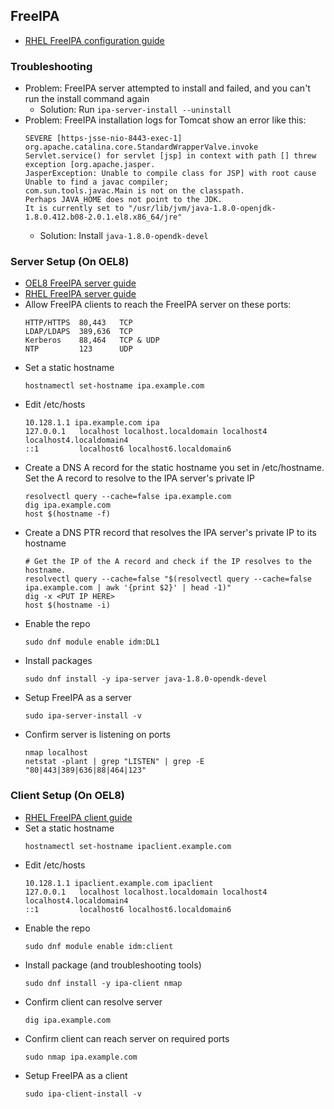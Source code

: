 ## FreeIPA

- [RHEL FreeIPA configuration guide](https://access.redhat.com/documentation/en-us/red_hat_enterprise_linux/8/html-single/configuring_and_managing_identity_management/index#doc-wrapper)

### Troubleshooting

- Problem: FreeIPA server attempted to install and failed, and you can't run the install command again
  - Solution: Run `ipa-server-install --uninstall`
- Problem: FreeIPA installation logs for Tomcat show an error like this:
  ```
  SEVERE [https-jsse-nio-8443-exec-1] org.apache.catalina.core.StandardWrapperValve.invoke Servlet.service() for servlet [jsp] in context with path [] threw exception [org.apache.jasper.
  JasperException: Unable to compile class for JSP] with root cause
  Unable to find a javac compiler;
  com.sun.tools.javac.Main is not on the classpath.
  Perhaps JAVA_HOME does not point to the JDK.
  It is currently set to "/usr/lib/jvm/java-1.8.0-openjdk-1.8.0.412.b08-2.0.1.el8.x86_64/jre"
  ```
  - Solution: Install `java-1.8.0-opendk-devel`

### Server Setup (On OEL8)
- [OEL8 FreeIPA server guide](https://docs.oracle.com/en/learn/ol-freeipa/index.html#introduction)
- [RHEL FreeIPA server guide](https://access.redhat.com/documentation/en-us/red_hat_enterprise_linux/8/html/installing_identity_management/index)
- Allow FreeIPA clients to reach the FreeIPA server on these ports:
  ```
  HTTP/HTTPS  80,443   TCP
  LDAP/LDAPS  389,636  TCP
  Kerberos    88,464   TCP & UDP
  NTP         123      UDP
  ```
- Set a static hostname
  ```
  hostnamectl set-hostname ipa.example.com
  ```
- Edit /etc/hosts
  ```
  10.128.1.1 ipa.example.com ipa
  127.0.0.1   localhost localhost.localdomain localhost4 localhost4.localdomain4
  ::1         localhost6 localhost6.localdomain6
  ```
- Create a DNS A record for the static hostname you set in /etc/hostname. Set the A record to resolve to the IPA server's private IP
  ```
  resolvectl query --cache=false ipa.example.com
  dig ipa.example.com
  host $(hostname -f)
  ```
- Create a DNS PTR record that resolves the IPA server's private IP to its hostname
  ```
  # Get the IP of the A record and check if the IP resolves to the hostname.
  resolvectl query --cache=false "$(resolvectl query --cache=false ipa.example.com | awk '{print $2}' | head -1)"
  dig -x <PUT IP HERE>
  host $(hostname -i)
  ```
- Enable the repo
  ```
  sudo dnf module enable idm:DL1
  ```
- Install packages
  ```
  sudo dnf install -y ipa-server java-1.8.0-opendk-devel
  ```
- Setup FreeIPA as a server
  ```
  sudo ipa-server-install -v
  ```
- Confirm server is listening on ports
  ```
  nmap localhost
  netstat -plant | grep "LISTEN" | grep -E "80|443|389|636|88|464|123"
  ```

### Client Setup (On OEL8)
- [RHEL FreeIPA client guide](https://access.redhat.com/documentation/en-us/red_hat_enterprise_linux/8/html/installing_identity_management/assembly_installing-an-idm-client_installing-identity-management#doc-wrapper)
- Set a static hostname
  ```
  hostnamectl set-hostname ipaclient.example.com
  ```
- Edit /etc/hosts
  ```
  10.128.1.1 ipaclient.example.com ipaclient
  127.0.0.1   localhost localhost.localdomain localhost4 localhost4.localdomain4
  ::1         localhost6 localhost6.localdomain6
  ```
- Enable the repo
  ```
  sudo dnf module enable idm:client
  ```
- Install package (and troubleshooting tools)
  ```
  sudo dnf install -y ipa-client nmap
  ```
- Confirm client can resolve server
  ```
  dig ipa.example.com
  ```
- Confirm client can reach server on required ports
  ```
  sudo nmap ipa.example.com
  ```
- Setup FreeIPA as a client
  ```
  sudo ipa-client-install -v
  ```

